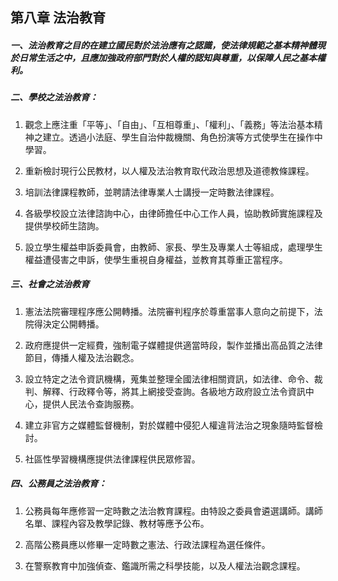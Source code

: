 ## 第八章 法治教育

##### 一、法治教育之目的在建立國民對於法治應有之認識，使法律規範之基本精神體現於日常生活之中，且應加強政府部門對於人權的認知與尊重，以保障人民之基本權利。


##### 二、學校之法治教育：

1. 觀念上應注重「平等」、「自由」、「互相尊重」、「權利」、「義務」等法治基本精神之建立。透過小法庭、學生自治仲裁機關、角色扮演等方式使學生在操作中學習。

2. 重新檢討現行公民教材，以人權及法治教育取代政治思想及道德教條課程。

3. 培訓法律課程教師，並聘請法律專業人士講授一定時數法律課程。

4. 各級學校設立法律諮詢中心，由律師擔任中心工作人員，協助教師實施課程及提供學校師生諮詢。

5. 設立學生權益申訴委員會，由教師、家長、學生及專業人士等組成，處理學生權益遭侵害之申訴，使學生重視自身權益，並教育其尊重正當程序。

##### 三、社會之法治教育

1. 憲法法院審理程序應公開轉播。法院審判程序於尊重當事人意向之前提下，法院得決定公開轉播。

2. 政府應提供一定經費，強制電子媒體提供適當時段，製作並播出高品質之法律節目，傳播人權及法治觀念。

3. 設立特定之法令資訊機構，蒐集並整理全國法律相關資訊，如法律、命令、裁判、解釋、行政釋令等，將其上網接受查詢。各級地方政府設立法令資訊中心，提供人民法令查詢服務。

4. 建立非官方之媒體監督機制，對於媒體中侵犯人權違背法治之現象隨時監督檢討。

5. 社區性學習機構應提供法律課程供民眾修習。

##### 四、公務員之法治教育：

1. 公務員每年應修習一定時數之法治教育課程。由特設之委員會遴選講師。講師名單、課程內容及教學記錄、教材等應予公布。

2. 高階公務員應以修畢一定時數之憲法、行政法課程為選任條件。

3. 在警察教育中加強偵查、鑑識所需之科學技能，以及人權法治觀念課程。



